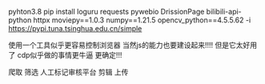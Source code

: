 pyhton3.8
pip install loguru requests pywebio DrissionPage bilibili-api-python httpx moviepy==1.0.3 numpy==1.21.5 opencv_python==4.5.5.62   -i https://pypi.tuna.tsinghua.edu.cn/simple  


使用一个工具似乎更容易控制浏览器  当然js的能力也要建设起来!!!!
但是它太好用了 cdp似乎做的事情更牛逼 更确定!!!



爬取
筛选
人工标记审核平台
剪辑
上传


